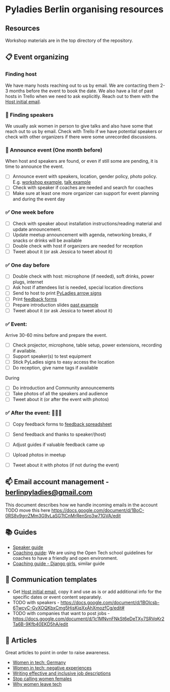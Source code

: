 # Pyladies Berlin organising resources


## Resources

Workshop materials are in the top directory of the repository.


## :clipboard: Event organizing

### Finding host
We have many hosts reaching out to us by email. We are contacting them 2-3 months before the event to book the date. We also have a list of past hosts in Trello when we need to ask explicitly. Reach out to them with the [Host initial email](host.md).

### :microphone: Finding speakers
We usually ask women in person to give talks and also have some that reach out to us by email. Check with Trello if we have potential speakers or check with other organizers if there were some unrecorded discussions.

### :mega: Announce event (One month before)
When host and speakers are found, or even if still some are pending, it is time to announce the event.

- [ ] Announce event with speakers, location, gender policy, photo policy. E.g. [workshop example](https://www.meetup.com/PyLadies-Berlin/events/258893777/), [talk example](https://www.meetup.com/PyLadies-Berlin/events/260312181/)
- [ ] Check with speaker if coaches are needed and search for coaches
- [ ] Make sure at least one more organizer can support for event planning and during the event day

### :white_check_mark: One week before

- [ ] Check with speaker about installation instructions/reading material and update announcement.
- [ ] Update meetup announcement with agenda, networking breaks, if snacks or drinks will be available
- [ ] Double check with host if organizers are needed for reception
- [ ] Tweet about it (or ask Jessica to tweet about it)

### :white_check_mark: One day before

- [ ] Double check with host: microphone (if needed), soft drinks, power plugs, internet
- [ ] Ask host if attendees list is needed, special location directions
- [ ] Send to host to print [PyLadies arrow signs](https://docs.google.com/document/d/1tqqTkM0PizhBI5ndEkZtTf3AjWs-TAXqtP37vgz3Eyc/edit#heading=h.25n50hi4kfcc)
- [ ] Print [feedback forms](https://docs.google.com/document/d/1mYdS9KvE75-OFBZ3dcgpQtw6L6qbUNkTJBX40ei-PL0/edit)
- [ ] Prepare introduction slides [past example](https://docs.google.com/presentation/d/15ou4tBs845m10InGNDslNn5cYWlH-CHxDrlFF4kesNE/edit?usp=sharing)
- [ ] Tweet about it (or ask Jessica to tweet about it)

### :white_check_mark: Event:

Arrive 30-60 mins before and prepare the event.

- [ ] Check projector, microphone, table setup, power extensions, recording if available.
- [ ] Support speaker(s) to test equipment
- [ ] Stick PyLadies signs to easy access the location
- [ ] Do reception, give name tags if available

During

- [ ] Do introduction and Community announcements
- [ ] Take photos of all the speakers and audience
- [ ] Tweet about it (or after the event with photos)

### :white_check_mark: After the event: :tada::tada::tada:

- [ ] Copy feedback forms to [feedback spreadsheet](https://docs.google.com/spreadsheets/d/1cdjYqb1VnTwEfHTYpZrAaE-NtKBDrw-sO2QJLugXrJ8/edit#gid=1586328042)
- [ ] Send feedback and thanks to speaker/(host)
- [ ] Adjust guides if valuable feedback came up
- [ ] Upload photos in meetup
- [ ] Tweet about it with photos (if not during the event)


## :mailbox: Email account management -  berlinpyladies@gmail.com
This document describes how we handle incoming emails in the account
TODO move this here
https://docs.google.com/document/d/1BoC-0RS8v9grrZMm3G9vLaSGTtCnMrRenSro3w71GVA/edit


## :books: Guides

- [Speaker guide](speakers-guide.md)
- [Coaching guide](https://opentechschool.github.io/slides/presentations/coaching/): We are using the Open Tech school guidelines for coaches to have a friendly and open environment.
- [Coaching guide - Django girls](https://coach.djangogirls.org/tips/), similar guide

 ## :memo: Communication templates

- Get [Host initial email](host.md), copy it and use as is or add additional info for the specific dates or event content separately.
- TODO with speakers - https://docs.google.com/document/d/1BOlcsb-6TwcyC-GvXOQKbxCmg5HisKjqXxAhXmozfCg/edit#
- TODO with companies that want to post jobs - https://docs.google.com/document/d/1c1MNvnFNkSt6eDeTXy7SRVqKr2Ta6B-9Kfb40EKD5hA/edit        

## :newspaper: Articles

Great articles to point in order to raise awareness.
- [Women in tech: Germany](http://blog.honeypot.io/women-in-tech-germany/)
- [Women in tech: negative experiences](https://bdtechtalks.com/2019/03/21/sustaining-women-in-technology-stem/)
- [Writing effective and inclusive job descriptions](https://medium.com/@meb_57007/writing-effective-and-inclusive-job-descriptions-ace2a302f30a)
- [Stop calling women females](https://www.buzzfeed.com/tracyclayton/stop-calling-women-females?utm_term=.ba9GR6nEx4&source=post_page---------------------------#.tfJvEZzlPb)
- [Why women leave tech](https://medium.com/tech-diversity-files/if-you-think-women-in-tech-is-just-a-pipeline-problem-you-haven-t-been-paying-attention-cb7a2073b996#.2xw2y2f1s)




